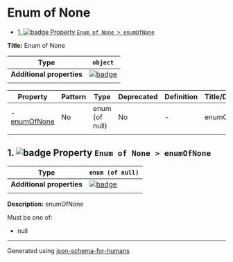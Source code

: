 # Enum of None

- [1. ![badge](https://img.shields.io/badge/Optional-yellow) Property `Enum of None > enumOfNone`](#enumOfNone)

**Title:** Enum of None

| Type                      | `object`                                                                                                            |
| ------------------------- | ------------------------------------------------------------------------------------------------------------------- |
| **Additional properties** | [![badge](https://img.shields.io/badge/Any+type-allowed-green)](# "Additional Properties of any type are allowed.") |
|                           |                                                                                                                     |

| Property                     | Pattern | Type           | Deprecated | Definition | Title/Description |
| ---------------------------- | ------- | -------------- | ---------- | ---------- | ----------------- |
| - [enumOfNone](#enumOfNone ) | No      | enum (of null) | No         | -          | enumOfNone        |
|                              |         |                |            |            |                   |

## <a name="enumOfNone"></a>1. ![badge](https://img.shields.io/badge/Optional-yellow) Property `Enum of None > enumOfNone`

| Type                      | `enum (of null)`                                                                                                    |
| ------------------------- | ------------------------------------------------------------------------------------------------------------------- |
| **Additional properties** | [![badge](https://img.shields.io/badge/Any+type-allowed-green)](# "Additional Properties of any type are allowed.") |
|                           |                                                                                                                     |

**Description:** enumOfNone

Must be one of:
* null

----------------------------------------------------------------------------------------------------------------------------
Generated using [json-schema-for-humans](https://github.com/coveooss/json-schema-for-humans)